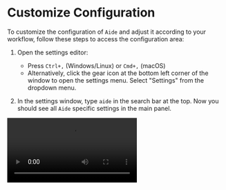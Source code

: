# Customize Configuration

To customize the configuration of `Aide` and adjust it according to your workflow, follow these steps to access the configuration area:

1. Open the settings editor:

   - Press `Ctrl+,` (Windows/Linux) or `Cmd+,` (macOS)
   - Alternatively, click the gear icon at the bottom left corner of the window to open the settings menu. Select "Settings" from the dropdown menu.

2. In the settings window, type `aide` in the search bar at the top. Now you should see all `Aide` specific settings in the main panel.

<Video src="/videos/aide-customize-configuration.mp4"/>
